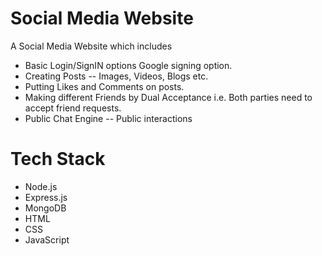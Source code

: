 # Social Media Website 
A Social Media Website which includes 
- Basic Login/SignIN options Google signing  option.
- Creating Posts -- Images, Videos, Blogs etc.
- Putting Likes and Comments on posts.
- Making different Friends by Dual Acceptance i.e. Both parties need to accept friend requests.
- Public Chat Engine -- Public interactions

# Tech Stack
- Node.js
- Express.js
- MongoDB
- HTML
- CSS
- JavaScript  
